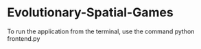 # Evolutionary-Spatial-Games

To run the application from the terminal, use the command python frontend.py
